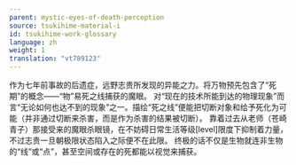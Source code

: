 ```yaml
---
parent: mystic-eyes-of-death-perception
source: tsukihime-material-i
id: tsukihime-work-glossary
language: zh
weight: 1
translation: "vt789123"
---
```


作为七年前事故的后遗症，远野志贵所发现的异能之力。将万物预先包含了“死期”的概念——“物”易死之线捕获的魔眼。
对“现在的技术所能到达的物理现象”而言“无论如何也达不到的现象”之一。描绘“死之线”便能把切断对象和给予死化为可能（并非通过切断来杀害，而是作为杀害的结果被切断）。
靠着过去从老师（苍崎青子）那接受来的魔眼杀眼镜，在不妨碍日常生活等级[level]限度下抑制着力量，不过志贵一旦朝极限状态陷入之际便不在此限。
终极的话不仅是生物就连非生物的“线”或“点”，甚至空间或存在的死都能以视觉来捕获。
